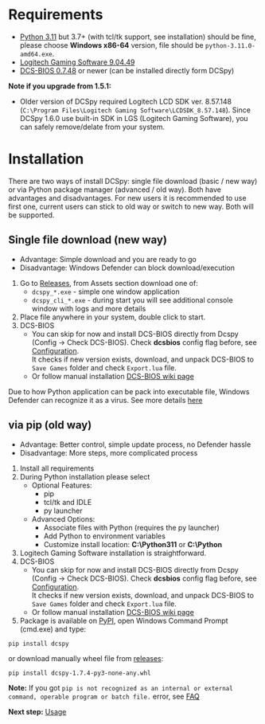 # Requirements
* [Python 3.11](https://www.python.org/downloads/) but 3.7+ (with tcl/tk support, see installation) should be fine, please choose **Windows x86-64** version, file should be `python-3.11.0-amd64.exe`.  
* [Logitech Gaming Software 9.04.49](https://support.logitech.com/software/lgs)
* [DCS-BIOS 0.7.48](https://github.com/DCSFlightpanels/dcs-bios/releases/latest) or newer (can be installed directly form DCSpy)

**Note if you upgrade from 1.5.1:**
* Older version of DCSpy required Logitech LCD SDK ver. 8.57.148 (`C:\Program Files\Logitech Gaming Software\LCDSDK_8.57.148`). Since DCSpy 1.6.0 use built-in SDK in LGS (Logitech Gaming Software), you can safely remove/delate from your system.

# Installation
There are two ways of install DCSpy: single file download (basic / new way) or via Python package manager (advanced / old way). Both have advantages and  disadvantages. For new users it is recommended to use first one, current users can stick to old way or switch to new way. Both will be supported.

## Single file download (new way)
* Advantage: Simple download and you are ready to go
* Disadvantage: Windows Defender can block download/execution

1. Go to [Releases](https://github.com/emcek/dcspy/releases), from Assets section download one of:
   * `dcspy_*.exe` - simple one window application
   * `dcspy_cli_*.exe` - during start you will see additional console window with logs and more details
2. Place file anywhere in your system, double click to start.
3. DCS-BIOS
   * You can skip for now and install DCS-BIOS directly from Dcspy (Config -> Check DCS-BIOS). Check **dcsbios** config flag before, see [Configuration](#configuration).  
     It checks if new version exists, download, and unpack DCS-BIOS to `Save Games` folder and check `Export.lua` file.
   * Or follow manual installation [DCS-BIOS wiki page](https://github.com/DCSFlightpanels/DCSFlightpanels/wiki/Installation)

Due to how Python application can be pack into executable file, Windows Defender can recognize it as a virus. See more details [here](https://github.com/emcek/dcspy/wiki/Installation)

## via pip (old way)
* Advantage: Better control, simple update process, no Defender hassle
* Disadvantage: More steps, more complicated process

1. Install all requirements
2. During Python installation please select  
   * Optional Features:
     * pip
     * tcl/tk and IDLE
     * py launcher  
   * Advanced Options:
     * Associate files with Python (requires the py launcher)
     * Add Python to environment variables
     * Customize install location: **C:\Python311** or **C:\Python**
3. Logitech Gaming Software installation is straightforward.
4. DCS-BIOS
   * You can skip for now and install DCS-BIOS directly from Dcspy (Config -> Check DCS-BIOS). Check **dcsbios** config flag before, see [Configuration](#configuration).  
     It checks if new version exists, download, and unpack DCS-BIOS to `Save Games` folder and check `Export.lua` file.
   * Or follow manual installation [DCS-BIOS wiki page](https://github.com/DCSFlightpanels/DCSFlightpanels/wiki/Installation)
5. Package is available on [PyPI](https://pypi.org/project/dcspy/), open Windows Command Prompt (cmd.exe) and type:
```shell script
pip install dcspy
```
or download manually wheel file from [releases](https://github.com/emcek/dcspy/releases/latest):
```shell script
pip install dcspy-1.7.4-py3-none-any.whl
```
**Note:** If you got `pip is not recognized as an internal or external command, operable program or batch file.` error, see [FAQ](Information#faq)


**Next step:** [Usage](https://github.com/emcek/dcspy/wiki/Usage)
